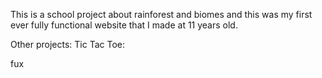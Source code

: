 This is a school project about rainforest and biomes and this was my first ever fully functional website that I made at 11 years old.

Other projects:
Tic Tac Toe:

fux